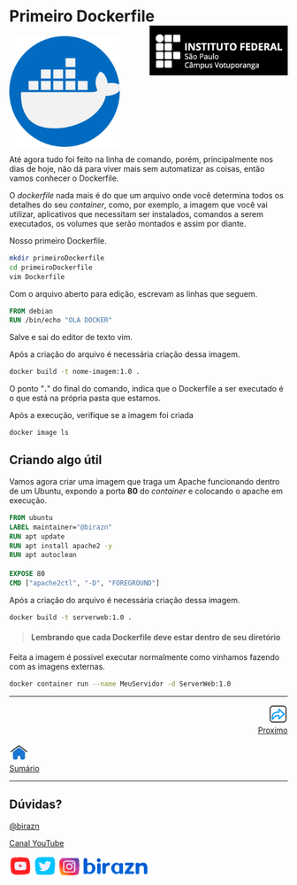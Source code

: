 # Primeiro Dockerfile <img align="right" src="../img/vtp_ifsp-pb.png" width="250">



<img align="center" src="../img/docker.png" width="200" />

Até agora tudo foi feito na linha de comando, porém, principalmente nos dias de hoje, não dá para viver mais sem automatizar as coisas, então vamos conhecer o Dockerfile.

O *dockerfile* nada mais é do que um arquivo onde você determina todos os detalhes do seu *container*, como, por exemplo, a imagem que você vai utilizar, aplicativos que necessitam ser instalados, comandos a serem executados, os volumes que serão montados e assim por diante.

Nosso primeiro Dockerfile.

```bash
mkdir primeiroDockerfile
cd primeiroDockerfile
vim Dockerfile
```

Com o arquivo aberto para edição, escrevam as linhas que seguem.

```Dockerfile
FROM debian
RUN /bin/echo "OLA DOCKER"
```

Salve e sai do editor de texto vim.

Após a criação do arquivo é necessária criação dessa imagem.

```bash
docker build -t nome-imagem:1.0 .
```

O ponto "**.**" do final do comando, indica que o Dockerfile a ser executado é o que está na própria pasta que estamos.

Após a execução, verifique se a imagem foi criada

```bash
docker image ls
```

## Criando algo útil

Vamos agora criar uma imagem que traga um Apache funcionando dentro de um Ubuntu, expondo a porta **80** do *container* e colocando o apache em execução.

```dockerfile
FROM ubuntu
LABEL maintainer="@birazn"
RUN apt update
RUN apt install apache2 -y
RUN apt autoclean

EXPOSE 80
CMD ["apache2ctl", "-D", "FOREGROUND"]
```

Após a criação do arquivo é necessária criação dessa imagem.

```bash
docker build -t serverweb:1.0 .
```

> #### Lembrando que cada Dockerfile deve estar dentro de seu diretório

Feita a imagem é possivel executar normalmente como vinhamos fazendo com as imagens externas.

```bash
docker container run --name MeuServidor -d ServerWeb:1.0
```



---
<p align="right">
  <a href="#">
     <img title="#" src="../img/seta-para-frente.png" width="35" />
  <br>
  Proximo
  </a>
</p> 

<p align="left">
<a href="https://github.com/birazn/IDS-IFSPVTP#sumário">
    <img src="../img/casa.png" width="35" />
  <br>
  Sumário
</a>
</p>

---

## Dúvidas?

[@birazn](https://www.instagram.com/birazn)

[Canal YouTube](https://www.youtube.com/birazn)

<img src="../img/birazn-social.png" width="250"/>

